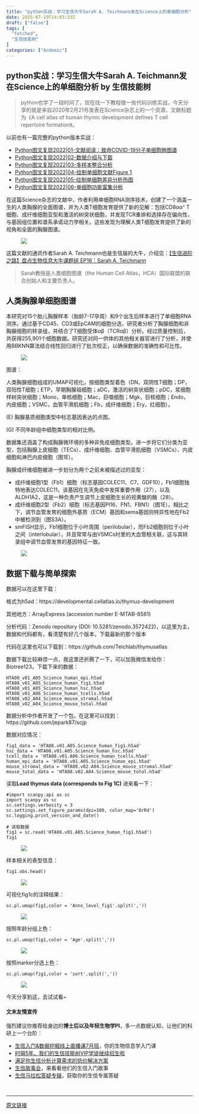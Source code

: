 ```yaml
---
title: "python实战：学习生信大牛Sarah A. Teichmann发在Science上的单细胞分析"
date: 2025-07-19T14:03:33Z
draft: ["false"]
tags: [
  "fetched",
  "生信技能树"
]
categories: ["Acdemic"]
---
```

python实战：学习生信大牛Sarah A. Teichmann发在Science上的单细胞分析 by 生信技能树
------
<div><section data-tool="mdnice编辑器" data-website="https://www.mdnice.com" data-pm-slice="0 0 []"><blockquote><p><span leaf="">python也学了一段时间了，现在找一下教程做一些代码训练实战，今天分享的就是来自<span textstyle="">2020年2月21号发表在Science杂志</span>上的一个资源，文献标题为<span textstyle="">《A cell atlas of human thymic development defines T cell repertoire formation》</span>。</span></p></blockquote><p data-tool="mdnice编辑器"><span leaf="">以前也有一篇完整的python版本实战：</span></p><ul><li><section><span leaf=""><a target="_blank" href="https://mp.weixin.qq.com/s?__biz=MzI1Njk4ODE0MQ==&amp;mid=2247507955&amp;idx=1&amp;sn=6268e0602b2678db25a2d9587c7b204e&amp;scene=21#wechat_redirect" textvalue="" linktype="text" data-linktype="2">Python图文复现2022|01-文献阅读：致命COVID-19分子单细胞肺图谱</a></span></section></li><li><section><span leaf=""><a target="_blank" href="https://mp.weixin.qq.com/s?__biz=MzI1Njk4ODE0MQ==&amp;mid=2247507998&amp;idx=1&amp;sn=ac7aee0b9b5f42aaf77bc79b0496477f&amp;scene=21#wechat_redirect" textvalue="" linktype="text" data-linktype="2">Python图文复现2022|02-数据介绍与下载</a></span></section></li><li><section><span leaf=""><a target="_blank" href="https://mp.weixin.qq.com/s?__biz=MzI1Njk4ODE0MQ==&amp;mid=2247508067&amp;idx=1&amp;sn=32b6eb2f8b053b4046fc3a83ce15b7b8&amp;scene=21#wechat_redirect" textvalue="" linktype="text" data-linktype="2">Python图文复现2022|03-多样本整合分析</a></span></section></li><li><section><span leaf=""><a target="_blank" href="https://mp.weixin.qq.com/s?__biz=MzI1Njk4ODE0MQ==&amp;mid=2247508108&amp;idx=1&amp;sn=3131f1fdb24e893e622c2eb0588d1520&amp;scene=21#wechat_redirect" textvalue="" linktype="text" data-linktype="2">Python图文复现2022|04-绘制单细胞文献Figure 1</a></span></section></li><li><section><span leaf=""><a target="_blank" href="https://mp.weixin.qq.com/s?__biz=MzI1Njk4ODE0MQ==&amp;mid=2247508161&amp;idx=1&amp;sn=a9d2de49e4b489f849e6c088a5f061f4&amp;scene=21#wechat_redirect" textvalue="" linktype="text" data-linktype="2">Python图文复现2022|05-绘制单细胞差异分析热图</a></span></section></li><li><section><span leaf=""><a target="_blank" href="https://mp.weixin.qq.com/s?__biz=MzI1Njk4ODE0MQ==&amp;mid=2247508185&amp;idx=1&amp;sn=8f390f47fb7142beced128754e8cc40e&amp;scene=21#wechat_redirect" textvalue="" linktype="text" data-linktype="2">Python图文复现2022|06-单细胞功能富集分析</a></span></section></li></ul><p data-tool="mdnice编辑器"><span leaf="">在这篇Science杂志的文献中，作者利用单细胞RNA测序技术，<span textstyle="">创建了一个涵盖一生的人类胸腺的全面图谱，并为人类T细胞发育提供了新的见解</span>：包括CD8αα⁺ T细胞、成纤维细胞亚型和激活的树突状细胞，并发现TCR重排和选择存在偏向性，与基因组位置和谱系承诺动力学相关。这些发现为理解人类T细胞发育提供了新的视角和全面的胸腺图谱。</span></p><figure data-tool="mdnice编辑器"><span leaf=""><img data-src="https://mmbiz.qpic.cn/mmbiz_png/cZNhZQ6j4wzhQu0LkTB3AwlyLMhUiaOzHfVnmshYueC7f3fE5VqeqrsrMk6JaBlyTgFbxKYcAuQOLes3WBxjnKA/640?wx_fmt=png&amp;from=appmsg" data-ratio="0.5120370370370371" data-type="png" data-w="1080" data-imgfileid="100060472" src="https://mmbiz.qpic.cn/mmbiz_png/cZNhZQ6j4wzhQu0LkTB3AwlyLMhUiaOzHfVnmshYueC7f3fE5VqeqrsrMk6JaBlyTgFbxKYcAuQOLes3WBxjnKA/640?wx_fmt=png&amp;from=appmsg"></span></figure><p data-tool="mdnice编辑器"><span leaf="">这篇文献的通讯作者Sarah A. Teichmann也是生信届的大牛，介绍见：<a target="_blank" href="https://mp.weixin.qq.com/s?__biz=MzU1MjE5MTQwMA==&amp;mid=2247487780&amp;idx=1&amp;sn=fc5a44329377bb09cec0eaa8d252a8b2&amp;scene=21#wechat_redirect" textvalue="" linktype="text" data-linktype="2">【生信进阶之路】盘点生物信息大牛课题组 EP16：Sarah A. Teichmann</a></span></p><blockquote><p><span leaf=""><span textstyle="">Sarah教授是人类细胞图谱（the Human Cell Atlas，HCA）国际联盟的联合创始人和主要负责人。</span></span></p></blockquote><h2 data-cacheurl="" data-remoteid="" data-tool="mdnice编辑器"><span></span><span><span leaf="">人类胸腺单细胞图谱</span></span></h2><p data-tool="mdnice编辑器"><span leaf=""><span textstyle="">本研究对15个胎儿胸腺样本（胎龄7-17孕周）和9个出生后样本进行了单细胞RNA测序。</span>通过基于CD45、CD3或EpCAM的细胞分选，研究者分析了胸腺细胞和非胸腺细胞的转录组，并结合了T细胞受体αβ（TCRαβ）分析。经过质量控制后，<span textstyle="">共获得255,901个细胞数据。</span>研究还对同一供体的其他相关器官进行了分析，并使用BBKNN算法结合线性回归进行了批次校正，以确保数据的准确性和可比性。</span></p><figure data-tool="mdnice编辑器"><span leaf=""><img data-src="https://mmbiz.qpic.cn/mmbiz_png/cZNhZQ6j4wzhQu0LkTB3AwlyLMhUiaOzH7ibFASS4FBLefLjIHUKnlib05iaUT1BDTxoQBFtMvK7BCANxcD6hI5ibcw/640?wx_fmt=png&amp;from=appmsg" data-ratio="0.1925925925925926" data-type="png" data-w="1080" data-imgfileid="100060470" src="https://mmbiz.qpic.cn/mmbiz_png/cZNhZQ6j4wzhQu0LkTB3AwlyLMhUiaOzH7ibFASS4FBLefLjIHUKnlib05iaUT1BDTxoQBFtMvK7BCANxcD6hI5ibcw/640?wx_fmt=png&amp;from=appmsg"></span></figure><p data-tool="mdnice编辑器"><span leaf="">图谱：</span></p><p data-tool="mdnice编辑器"><span leaf="">人类胸腺细胞组成的UMAP可视化，按细胞类型着色（DN，双阴性T细胞；DP，双阳性T细胞；ETP，早期胸腺祖细胞；aDC，激活的树突状细胞；pDC，浆细胞样树突状细胞；Mono，单核细胞；Mac，巨噬细胞；Mgk，巨核细胞；Endo，内皮细胞；VSMC，血管平滑肌细胞；Fb，成纤维细胞；Ery，红细胞）。</span></p><p data-tool="mdnice编辑器"><span leaf="">(E) 胸腺基质细胞类型中标志基因表达的点图。</span></p><p data-tool="mdnice编辑器"><span leaf="">(G) 不同年龄组中细胞类型的相对比例。</span></p><p data-tool="mdnice编辑器"><span leaf="">数据集还涵盖了构成胸腺微环境的多种非免疫细胞类型。进一步将它们分类为亚型，包括胸腺上皮细胞（TECs）、成纤维细胞、血管平滑肌细胞（VSMCs）、内皮细胞和淋巴内皮细胞（图1E）。</span></p><p data-tool="mdnice编辑器"><span leaf="">胸腺成纤维细胞被进一步划分为两个之前未被描述过的亚型：</span></p><ul><li><section><span leaf="">成纤维细胞1型（Fb1）细胞（标志基因COLEC11、C7、GDF10），Fb1细胞独特地表达COLEC11，该基因在先天免疫中发挥重要作用（27），以及ALDH1A2，这是一种负责产生调节上皮细胞生长的视黄酸的酶（28）。</span></section></li><li><section><span leaf="">成纤维细胞2型（Fb2）细胞（标志基因PI16、FN1、FBN1）（图1E）。相比之下，调节血管发育的细胞外基质（ECM）基因和sema基因则特异性地在Fb2中被检测到（图S3A）。</span></section></li><li><section><span leaf="">smFISH显示，Fb1细胞位于小叶周围（perilobular），而Fb2细胞则位于小叶之间（interlobular），并且常常与由VSMCs衬里的大血管相关联，这与其转录组中调节血管发育的基因特征一致。</span></section></li></ul><figure data-tool="mdnice编辑器"><span leaf=""><img data-src="https://mmbiz.qpic.cn/mmbiz_jpg/cZNhZQ6j4wzhQu0LkTB3AwlyLMhUiaOzHc2HsNOI8FDtRNLicYuJCKibXJ5J0V0suicgLga2DwgFbV7R03TqznAN1w/640?wx_fmt=jpeg&amp;from=appmsg" data-ratio="0.8287037037037037" data-type="jpeg" data-w="1080" data-imgfileid="100060471" src="https://mmbiz.qpic.cn/mmbiz_jpg/cZNhZQ6j4wzhQu0LkTB3AwlyLMhUiaOzHc2HsNOI8FDtRNLicYuJCKibXJ5J0V0suicgLga2DwgFbV7R03TqznAN1w/640?wx_fmt=jpeg&amp;from=appmsg"></span></figure><h2 data-cacheurl="" data-remoteid="" data-tool="mdnice编辑器"><span></span><span><span leaf="">数据下载与简单探索</span></span></h2><p data-tool="mdnice编辑器"><span leaf="">数据可以在这里下载：</span></p><p data-tool="mdnice编辑器"><span leaf="">格式为h5ad：https://developmental.cellatlas.io/thymus-development</span></p><p data-tool="mdnice编辑器"><span leaf="">其他地方：ArrayExpress (accession number E-MTAB-8581)</span></p><p data-tool="mdnice编辑器"><span leaf="">分析代码：Zenodo repository (DOI: 10.5281/zenodo.3572422)，<span textstyle="">以这里为主，数据和代码都有，看清楚有好几个版本，下载最新的那个版本</span></span></p><p data-tool="mdnice编辑器"><span leaf="">代码在这里也可以下载到：https://github.com/Teichlab/thymusatlas</span></p><p data-tool="mdnice编辑器"><span leaf="">数据下载比较麻烦一点，我这里还折腾了一下，可以加我微信发给你：Biotree123，下载下来的数据：</span></p><pre data-tool="mdnice编辑器"><code><span leaf="">HTA08_v01_A05_Science_human_epi.h5ad</span><span leaf=""><br></span><span leaf="">HTA08_v01_A05_Science_human_fig1.h5ad</span><span leaf=""><br></span><span leaf="">HTA08_v01_A05_Science_human_hsc.h5ad</span><span leaf=""><br></span><span leaf="">HTA08_v01_A06_Science_human_tcells.h5ad</span><span leaf=""><br></span><span leaf="">HTA08_v02_A04_Science_mouse_stromal.h5ad</span><span leaf=""><br></span><span leaf="">HTA08_v02_A04_Science_mouse_total.h5ad</span><span leaf=""><br></span></code></pre><p data-tool="mdnice编辑器"><span leaf="">数据分析中作者开发了一个包，在这里可以找到：https://github.com/jepark87/scjp</span></p><p data-tool="mdnice编辑器"><span leaf="">数据对应情况：</span></p><pre data-tool="mdnice编辑器"><code><span leaf="">fig1_data = </span><span><span leaf="">'HTA08.v01.A05.Science_human_fig1.h5ad'</span></span><span leaf=""><br></span><span leaf="">hsc_data = </span><span><span leaf="">'HTA08.v01.A05.Science_human_hsc.h5ad'</span></span><span leaf=""><br></span><span leaf="">tcell_data = </span><span><span leaf="">'HTA08.v01.A06.Science_human_tcells.h5ad'</span></span><span leaf=""><br></span><span leaf="">human_epi_data = </span><span><span leaf="">'HTA08.v01.A05.Science_human_epi.h5ad'</span></span><span leaf=""><br></span><span leaf="">mouse_stromal_data = </span><span><span leaf="">'HTA08.v02.A04.Science_mouse_stromal.h5ad'</span></span><span leaf=""><br></span><span leaf="">mouse_total_data = </span><span><span leaf="">'HTA08.v02.A04.Science_mouse_total.h5ad'</span></span><span leaf=""><br></span></code></pre><p data-tool="mdnice编辑器"><span leaf="">读取</span><strong><span leaf="">Load thymus data (corresponds to Fig 1C)</span></strong><span leaf=""> 进来看一下：</span></p><pre data-tool="mdnice编辑器"><code><span><span leaf="">#import scanpy.api as sc</span></span><span leaf=""><br></span><span><span leaf="">import</span></span><span leaf=""> scanpy </span><span><span leaf="">as</span></span><span leaf=""> sc</span><span leaf=""><br></span><span leaf="">sc.settings.verbosity = </span><span><span leaf="">3</span></span><span leaf=""><br></span><span leaf="">sc.settings.set_figure_params(dpi=</span><span><span leaf="">100</span></span><span leaf="">, color_map=</span><span><span leaf="">'OrRd'</span></span><span leaf="">)</span><span leaf=""><br></span><span leaf="">sc.logging.print_version_and_date()</span><span leaf=""><br></span><span leaf=""><br></span><span><span leaf=""># 读取数据</span></span><span leaf=""><br></span><span leaf="">fig1 = sc.read(</span><span><span leaf="">'HTA08.v01.A05.Science_human_fig1.h5ad'</span></span><span leaf="">)</span><span leaf=""><br></span><span leaf="">fig1</span><span leaf=""><br></span></code></pre><figure data-tool="mdnice编辑器"><span leaf=""><img data-src="https://mmbiz.qpic.cn/mmbiz_png/cZNhZQ6j4wzhQu0LkTB3AwlyLMhUiaOzHSZzvu4gic4XQricJNnMiavKd88qAERQLrBpia9LyurKzKtfic0qicjCgdOFw/640?wx_fmt=png&amp;from=appmsg" data-ratio="0.0712962962962963" data-type="png" data-w="1080" data-imgfileid="100060469" src="https://mmbiz.qpic.cn/mmbiz_png/cZNhZQ6j4wzhQu0LkTB3AwlyLMhUiaOzHSZzvu4gic4XQricJNnMiavKd88qAERQLrBpia9LyurKzKtfic0qicjCgdOFw/640?wx_fmt=png&amp;from=appmsg"></span></figure><p data-tool="mdnice编辑器"><span leaf="">样本相关的表型信息：</span></p><pre data-tool="mdnice编辑器"><code><span leaf="">fig1.obs.head()</span><span leaf=""><br></span></code></pre><figure data-tool="mdnice编辑器"><span leaf=""><img data-src="https://mmbiz.qpic.cn/mmbiz_png/cZNhZQ6j4wzhQu0LkTB3AwlyLMhUiaOzHltldPgbhA2XWQTVibXmUVuNs2w0auYJ0xb2cq0NLokvVuXVReSxMjBQ/640?wx_fmt=png&amp;from=appmsg" data-ratio="0.2490740740740741" data-type="png" data-w="1080" data-imgfileid="100060468" src="https://mmbiz.qpic.cn/mmbiz_png/cZNhZQ6j4wzhQu0LkTB3AwlyLMhUiaOzHltldPgbhA2XWQTVibXmUVuNs2w0auYJ0xb2cq0NLokvVuXVReSxMjBQ/640?wx_fmt=png&amp;from=appmsg"></span></figure><p data-tool="mdnice编辑器"><span leaf="">可视化fig1c的注释结果：</span></p><pre data-tool="mdnice编辑器"><code><span leaf="">sc.pl.umap(fig1,color = </span><span><span leaf="">'Anno_level_fig1'</span></span><span leaf="">.split(</span><span><span leaf="">','</span></span><span leaf="">))</span><span leaf=""><br></span></code></pre><figure data-tool="mdnice编辑器"><span leaf=""><img data-src="https://mmbiz.qpic.cn/mmbiz_png/cZNhZQ6j4wzhQu0LkTB3AwlyLMhUiaOzHk2I5YsZD8Emq7wWKSEywAEUq2PHXkVBPfCxV1Cx7QRmGbL22YsY8Cw/640?wx_fmt=png&amp;from=appmsg" data-ratio="0.5194444444444445" data-type="png" data-w="1080" data-imgfileid="100060477" src="https://mmbiz.qpic.cn/mmbiz_png/cZNhZQ6j4wzhQu0LkTB3AwlyLMhUiaOzHk2I5YsZD8Emq7wWKSEywAEUq2PHXkVBPfCxV1Cx7QRmGbL22YsY8Cw/640?wx_fmt=png&amp;from=appmsg"></span></figure><p data-tool="mdnice编辑器"><span leaf="">按照年龄分组上色：</span></p><pre data-tool="mdnice编辑器"><code><span leaf="">sc.pl.umap(fig1,color = </span><span><span leaf="">'Age'</span></span><span leaf="">.split(</span><span><span leaf="">','</span></span><span leaf="">))</span><span leaf=""><br></span></code></pre><figure data-tool="mdnice编辑器"><span leaf=""><img data-src="https://mmbiz.qpic.cn/mmbiz_png/cZNhZQ6j4wzhQu0LkTB3AwlyLMhUiaOzHvoOEkeric6qlLQee225eqkCiaJFnNDCPqem2lzKwcJhfjJdBVCo7xz1A/640?wx_fmt=png&amp;from=appmsg" data-ratio="0.7035984848484849" data-type="png" data-w="1056" data-imgfileid="100060476" src="https://mmbiz.qpic.cn/mmbiz_png/cZNhZQ6j4wzhQu0LkTB3AwlyLMhUiaOzHvoOEkeric6qlLQee225eqkCiaJFnNDCPqem2lzKwcJhfjJdBVCo7xz1A/640?wx_fmt=png&amp;from=appmsg"></span></figure><p data-tool="mdnice编辑器"><span leaf="">按照marker分选上色：</span></p><pre data-tool="mdnice编辑器"><code><span leaf="">sc.pl.umap(fig1,color = </span><span><span leaf="">'sort'</span></span><span leaf="">.split(</span><span><span leaf="">','</span></span><span leaf="">))</span><span leaf=""><br></span></code></pre><figure data-tool="mdnice编辑器"><span leaf=""><img data-src="https://mmbiz.qpic.cn/mmbiz_png/cZNhZQ6j4wzhQu0LkTB3AwlyLMhUiaOzH3f73l3S67AdGUcwXnt0RfdBe1jS4icqUpa3J0nOztQqINmk7XhCBhyw/640?wx_fmt=png&amp;from=appmsg" data-ratio="0.8111353711790393" data-type="png" data-w="916" data-imgfileid="100060475" src="https://mmbiz.qpic.cn/mmbiz_png/cZNhZQ6j4wzhQu0LkTB3AwlyLMhUiaOzH3f73l3S67AdGUcwXnt0RfdBe1jS4icqUpa3J0nOztQqINmk7XhCBhyw/640?wx_fmt=png&amp;from=appmsg"></span></figure><p data-tool="mdnice编辑器"><span leaf="">今天分享到这，去试试看~</span></p></section><section data-tool="mdnice编辑器" data-website="https://www.mdnice.com" data-pm-slice="0 0 []"><h4 data-tool="mdnice编辑器"><span leaf="">文末友情宣传</span></h4><p data-tool="mdnice编辑器"><span leaf="">强烈建议你推荐给身边的</span><strong><span leaf="">博士后以及年轻生物学PI</span></strong><span leaf="">，多一点数据认知，让他们的科研上一个台阶：</span></p><ul></ul></section><ul><li><section><span leaf=""><a target="_blank" href="https://mp.weixin.qq.com/s?__biz=MzAxMDkxODM1Ng==&amp;mid=2247543316&amp;idx=1&amp;sn=c8569d0d202077108063c17964e8c128&amp;scene=21#wechat_redirect" textvalue="生信入门&amp;数据挖掘线上直播课7月班" data-itemshowtype="0" linktype="text" data-linktype="2"><span textstyle="">生信入门&amp;数据挖掘线上直播课7月班</span></a><span textstyle="">，你的生物信息学入门课</span></span></section></li><li><section><span leaf=""><a target="_blank" href="https://mp.weixin.qq.com/s?__biz=MzAxMDkxODM1Ng==&amp;mid=2247525079&amp;idx=1&amp;sn=0b997af16a58195b4192691373048fd5&amp;scene=21#wechat_redirect" textvalue="时隔5年，我们的生信技能树VIP学徒继续招生啦" data-itemshowtype="0" linktype="text" data-linktype="2"><span textstyle="">时隔5年，我们的生信技能树VIP学徒继续招生啦</span></a></span></section></li><li><section><span leaf=""><a target="_blank" href="https://mp.weixin.qq.com/s?__biz=MzUzMTEwODk0Ng==&amp;mid=2247530048&amp;idx=1&amp;sn=28aa7bbd5e00521f79e074496a5f5d66&amp;scene=21#wechat_redirect" textvalue="满足你生信分析计算需求的低价解决方案" data-itemshowtype="0" linktype="text" data-linktype="2">满足你生信分析计算需求的低价解决方案</a></span></section></li><li><section><span leaf=""><a target="_blank" href="https://mp.weixin.qq.com/mp/appmsgalbum?__biz=MzAxMDkxODM1Ng==&amp;action=getalbum&amp;album_id=1679199708449144836&amp;scene=173&amp;subscene=207&amp;sessionid=1745492310&amp;enterid=1745492314&amp;from_msgid=2247541298&amp;from_itemidx=1&amp;count=3&amp;nolastread=1#wechat_redirect" textvalue="生信故事会" data-itemshowtype="0" linktype="text" data-linktype="2">生信故事会</a>，来看看他们的生信入门故事</span></section></li><li><section><span leaf=""><a target="_blank" href="https://mp.weixin.qq.com/mp/appmsgalbum?__biz=MzAxMDkxODM1Ng==&amp;action=getalbum&amp;album_id=3690970204957147140&amp;scene=173&amp;subscene=207&amp;sessionid=1745066271&amp;enterid=1745066274&amp;from_msgid=2247540702&amp;from_itemidx=1&amp;count=3&amp;nolastread=1#wechat_redirect" textvalue="生信马拉松答疑专辑" data-itemshowtype="0" linktype="text" data-linktype="2">生信马拉松答疑专辑</a>，获取你的生信专属答疑</span></section></li></ul><section><span leaf=""><br></span></section><p><mp-style-type data-value="3"></mp-style-type></p></div>  
<hr>
<a href="https://mp.weixin.qq.com/s/PbZ7jiJXYQWtCVIkv6CFvA",target="_blank" rel="noopener noreferrer">原文链接</a>
